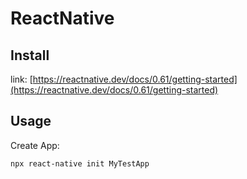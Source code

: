 # ReactNative

## Install

link: [https://reactnative.dev/docs/0.61/getting-started](https://reactnative.dev/docs/0.61/getting-started)

## Usage

Create App:

```text
npx react-native init MyTestApp
```



